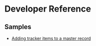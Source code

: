 # Developer Reference

## Samples

- [Adding tracker items to a master record](add-tracker-items-to-master)